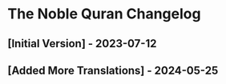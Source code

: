 # The Noble Quran Changelog

## [Initial Version] - 2023-07-12

## [Added More Translations] - 2024-05-25
